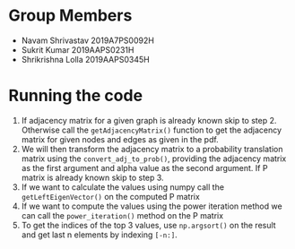 # Group Members
* Navam Shrivastav 2019A7PS0092H
* Sukrit Kumar 2019AAPS0231H
* Shrikrishna Lolla 2019AAPS0345H

# Running the code
1. If adjacency matrix for a given graph is already known skip to step 2. Otherwise call the `getAdjacencyMatrix()` function to get the adjacency matrix for given nodes and edges as given in the pdf.
2. We will then transform the adjacency matrix to a probability translation matrix using the `convert_adj_to_prob()`, providing the adjacency matrix as the first argument and alpha value as the second argument. If P matrix is already known skip to step 3.
3. If we want to calculate the values using numpy call the `getLeftEigenVector()` on the computed P matrix
4. If we want to compute the values using the power iteration method we can call the `power_iteration()` method on the P matrix
5. To get the indices of the top 3 values, use `np.argsort()` on the result and get last n elements by indexing `[-n:]`. 